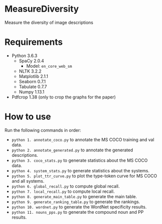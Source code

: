 # MeasureDiversity
Measure the diversity of image descriptions

# Requirements
* Python 3.6.3
  * SpaCy 2.0.4
    * Model: `en_core_web_sm`
  * NLTK 3.2.2
  * Matplotlib 2.1.1
  * Seaborn 0.7.1
  * Tabulate 0.7.7
  * Numpy  1.13.1
* Pdfcrop 1.38 (only to crop the graphs for the paper)

# How to use
Run the following commands in order:

* `python 1. annotate_coco.py` to annotate the MS COCO training and val data.
* `python 2. annotate_generated.py` to annotate the generated descriptions.
* `python 3. coco_stats.py` to generate statistics about the MS COCO data.
* `python 4. system_stats.py` to generate statistics about the systems.
* `python 5. plot_ttr_curve.py` to plot the type-token curve for MS COCO and all systems.
* `python 6. global_recall.py` to compute global recall.
* `python 7. local_recall.py` to compute local recall.
* `python 8. generate_main_table.py` to generate the main table.
* `python 9. generate_ranking_table.py` to generate the rankings.
* `python 10. wordnet.py` to generate the WordNet specificity results.
* `python 11. nouns_pps.py` to generate the compound noun and PP results.
